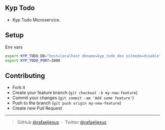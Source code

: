 ## Kyp Todo

* Kyp Todo Microservice.

## Setup

Env vars
```bash
export KYP_TODO_DB="host=localhost dbname=kyp_todo_dev sslmode=disable"
export KYP_TODO_PORT=3000
```

## Contributing
- Fork it
- Create your feature branch (`git checkout -b my-new-feature`)
- Commit your changes (`git commit -am 'Add some feature'`)
- Push to the branch (`git push origin my-new-feature`)
- Create new Pull Request

---

> GitHub [@rafaeljesus](https://github.com/rafaeljesus) &nbsp;&middot;&nbsp;
> Twitter [@rafaeljesus](https://twitter.com/_jesus_rafael)
